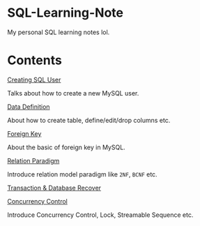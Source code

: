 # SQL-Learning-Note

My personal SQL learning notes lol.

# Contents

[Creating SQL User](./basic.md)

Talks about how to create a new MySQL user.

[Data Definition](./data_definition.md)

About how to create table, define/edit/drop columns etc.

[Foreign Key](./create_foreign_key.md)

About the basic of foreign key in MySQL.

[Relation Paradigm](./paradigm/readme.md)

Introduce relation model paradigm like `2NF`, `BCNF` etc.

[Transaction & Database Recover](./db_recover/readme.md)

[Concurrency Control](./concurrency.md)

Introduce Concurrency Control, Lock, Streamable Sequence etc.